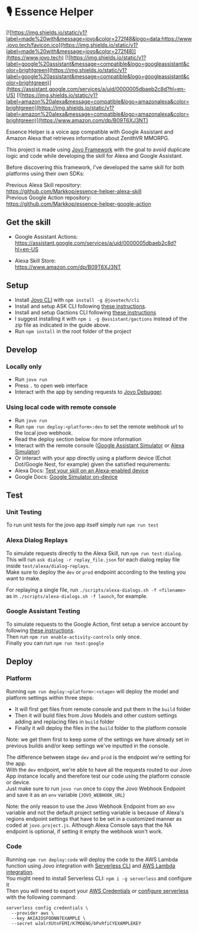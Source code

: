 # 🎙️ Essence Helper

[![https://img.shields.io/static/v1?label=made%20with&message=jovo&color=272f48&logo=data:https://www.jovo.tech/favicon.ico](https://img.shields.io/static/v1?label=made%20with&message=jovo&color=272f48)](https://www.jovo.tech)
[![https://img.shields.io/static/v1?label=google%20assistant&message=compatible&logo=googleassistant&color=brightgreen](https://img.shields.io/static/v1?label=google%20assistant&message=compatible&logo=googleassistant&color=brightgreen)](https://assistant.google.com/services/a/uid/0000005dbaeb2c8d?hl=en-US)
[![https://img.shields.io/static/v1?label=amazon%20alexa&message=compatible&logo=amazonalexa&color=brightgreen](https://img.shields.io/static/v1?label=amazon%20alexa&message=compatible&logo=amazonalexa&color=brightgreen)](https://www.amazon.com/dp/B09T6XJ3NT)

Essence Helper is a voice app compatible with Google Assistant and Amazon Alexa that retrieves information about ZenithVR MMORPG.

This project is made using [Jovo Framework](https://www.jovo.tech) with the goal to avoid duplicate logic and code while developing the skill for Alexa and Google Assistant.  

Before discovering this framework, I've developed the same skill for both platforms using their own SDKs:

Previous Alexa Skill repository:  
https://github.com/Markkop/essence-helper-alexa-skill  
Previous Google Action repository:  
https://github.com/Markkop/essence-helper-google-action

## Get the skill

- Google Assistant Actions:  
https://assistant.google.com/services/a/uid/0000005dbaeb2c8d?hl=en-US

- Alexa Skill Store:  
https://www.amazon.com/dp/B09T6XJ3NT

## Setup

- Install [Jovo CLI](https://www.jovo.tech/docs/cli) with `npm install -g @jovotech/cli`
- Install and setup ASK CLI following [these instructions](https://developer.amazon.com/en-US/docs/alexa/smapi/quick-start-alexa-skills-kit-command-line-interface.html).
- Install and setup Gactions CLI following [these instructions](https://developers.google.com/assistant/actionssdk/gactions)
- I suggest installing it with `npm i -g @assistant/gactions` instead of the zip file as indicated in the guide above.
- Run `npm install` in the root folder of the project

## Develop

### Locally only

- Run `jovo run`
- Press `.` to open web interface
- Interact with the app by sending requests to [Jovo Debugger](https://www.jovo.tech/docs/debugger).

### Using local code with remote console

- Run `jovo run`
- Run `npm run deploy:<platform>:dev` to set the remote webhook url to the local jovo webhook.
- Read the deploy section below for more information
- Interact with the remote console ([Google Assistant Simulator](https://developers.google.com/assistant/console/simulator) or [Alexa Simulator](https://developer.amazon.com/en-US/docs/alexa/devconsole/alexa-simulator.html))
- Or interact with your app directly using a platform device (Echot Dot/Google Nest, for example) given the satisfied requirements:
- Alexa Docs: [Test your skill on an Alexa-enabled device](https://developer.amazon.com/en-US/docs/alexa/test/test-your-skill-overview.html#alexa-device)
- Google Docs: [Google Simulator on-device](https://developers.google.com/assistant/console/simulator#on-device_testing)

## Test

### Unit Testing

To run unit tests for the jovo app itself simply run `npm run test`

### Alexa Dialog Replays

To simulate requests directly to the Alexa Skill, run `npm run test:dialog`.  
This will run `ask dialog -r replay_file.json` for each dialog replay file inside `test/alexa/dialog-replays`.  
Make sure to deploy the `dev` or `prod` endpoint according to the testing you want to make.

For replaying a single file, run `./scripts/alexa-dialogs.sh -f <filename>` as in `./scripts/alexa-dialogs.sh -f launch`, for example.

### Google Assistant Testing

To simulate requests to the Google Action, first setup a service account by following [these instructions](https://github.com/actions-on-google/actions-builder-conversation-components-nodejs/blob/master/README.md#running-tests).  
Then run `npm run enable-activity-controls` only once.  
Finally you can run `npm run test:google`

## Deploy

### Platform
Running `npm run deploy:<platform>:<stage>` will deploy the model and platform settings within three steps:

* It will first get files from remote console and put them in the `build` folder
* Then it will build files from Jovo Models and other custom settings adding and replacing files in `build` folder
* Finally it will deploy the files in the `build` folder to the platform console

Note: we get them first to keep some of the settings we have already set in previous builds and/or keep settings we've inputted in the console.

The difference between stage `dev` and `prod` is the endpoint we're setting for the app.  
With the `dev` endpoint, we're able to have all the requests routed to our Jovo App instance locally and therefore test our code using the platform console or device.  
Just make sure to run `jovo run` once to copy the Jovo Webhook Endpoint and save it as an `env` variable (`JOVO_WEBHOOK_URL`)

Note: the only reason to use the Jovo Webhook Endpoint from an `env` variable and not the default project setting variable is because of Alexa's regions endpoint settings that have to be set in a customized manner as coded at `jovo.project.js`. Although Alexa Console says that the NA endpoint is optional, if setting it empty the webhook won't work. 

### Code
Running `npm run deploy:code` will deploy the code to the AWS Lambda function using Jovo integration with [Serverless CLI](https://www.jovo.tech/marketplace/target-serverless) and [AWS Lambda integration](https://www.jovo.tech/marketplace/server-lambda).  
You might need to install Serverless CLI: `npm i -g serverless` and configure it  
Then you will need to export your [AWS Credentials](https://docs.aws.amazon.com/powershell/latest/userguide/pstools-appendix-sign-up.html) or [configure serverless]((https://www.serverless.com/framework/docs/providers/aws/guide/credentials/)) with the following command:

```	
serverless config credentials \
  --provider aws \
  --key AKIAIOSFODNN7EXAMPLE \
  --secret wJalrXUtnFEMI/K7MDENG/bPxRfiCYEXAMPLEKEY
```